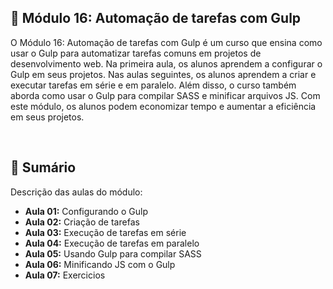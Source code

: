 ## 📌 Módulo 16: Automação de tarefas com Gulp
O Módulo 16: Automação de tarefas com Gulp é um curso que ensina como usar o Gulp para automatizar tarefas comuns em projetos de desenvolvimento web. Na primeira aula, os alunos aprendem a configurar o Gulp em seus projetos. Nas aulas seguintes, os alunos aprendem a criar e executar tarefas em série e em paralelo. Além disso, o curso também aborda como usar o Gulp para compilar SASS e minificar arquivos JS. Com este módulo, os alunos podem economizar tempo e aumentar a eficiência em seus projetos.

<br>

## 📎 Sumário
Descrição das aulas do módulo:
- **Aula 01:** Configurando o Gulp
- **Aula 02:** Criação de tarefas  
- **Aula 03:** Execução de tarefas em série  
- **Aula 04:** Execução de tarefas em paralelo
- **Aula 05:** Usando Gulp para compilar SASS 
- **Aula 06:** Minificando JS com o Gulp
- **Aula 07:** Exercicios 